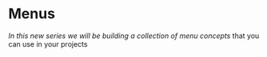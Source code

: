 # Menus
_In this new series we will be building a collection of menu concepts_ that you can use in your projects
